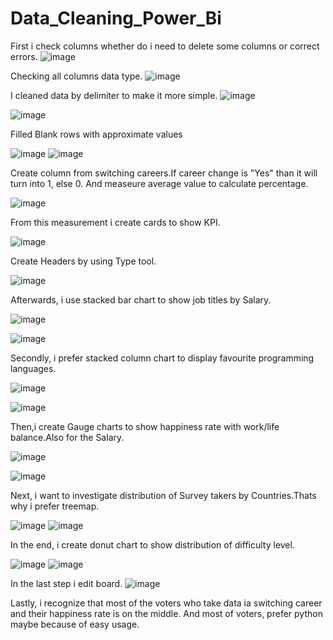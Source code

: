 # Data_Cleaning_Power_Bi
First i check columns whether do i need to delete some columns or correct errors.
![image](https://github.com/user-attachments/assets/d4b683fb-fb16-40c5-a65d-f5a386c65192)

Checking all columns data type.
![image](https://github.com/user-attachments/assets/eb402d74-3487-4c3e-a38b-930697e57b85)

I cleaned data by delimiter to make it more simple.
![image](https://github.com/user-attachments/assets/10193dbc-56a0-44cd-8239-bc780befb0b2)

![image](https://github.com/user-attachments/assets/f1488e8b-56f1-471f-a4a4-87c5f4d1c141)


Filled Blank rows with approximate values

![image](https://github.com/user-attachments/assets/2af835e3-0305-43d9-abe7-89e65870c442)
![image](https://github.com/user-attachments/assets/65cf2cd2-b445-418c-a455-67120aa007d6)

Create column from switching careers.If career change is "Yes" than it will turn into 1, else 0. And measeure average value to calculate percentage.

![image](https://github.com/user-attachments/assets/384d0099-0477-4ee5-957c-3b724ea30ca6)

From this measurement i create cards to show KPI.

![image](https://github.com/user-attachments/assets/96821bcc-6061-4a0c-b03f-1603c2ab48b9)

Create Headers by using Type tool.

![image](https://github.com/user-attachments/assets/2b2dca8f-6c4a-4d17-a0d6-9ad16d0fc48a)



Afterwards, i use stacked bar chart to show job titles by Salary.

![image](https://github.com/user-attachments/assets/bffb97e3-9f22-4387-9926-74d8f14e017b)


![image](https://github.com/user-attachments/assets/808fa7aa-a678-48ab-b739-6a33de48aa7a)


Secondly, i prefer stacked column chart to display favourite programming languages.

![image](https://github.com/user-attachments/assets/6aaf753f-fe51-4045-b157-ec1cde7cdf43)

![image](https://github.com/user-attachments/assets/68ab5efb-3009-450c-ab94-2432880117ea)


Then,i create Gauge charts to show happiness rate with work/life balance.Also for the Salary.

![image](https://github.com/user-attachments/assets/0b725ef1-b4ec-4010-abad-5a6f9ee5065c)

![image](https://github.com/user-attachments/assets/40352fc2-40cf-404f-b461-1e5b19857372)


Next, i want to investigate distribution of Survey takers by Countries.Thats why i prefer treemap.

![image](https://github.com/user-attachments/assets/6fb76b1e-9206-40e6-a493-3598f7c79227) 
![image](https://github.com/user-attachments/assets/937625a7-1bb9-4535-8617-6d8cb3c072c3)



In the end, i create donut chart to show distribution of difficulty level.

![image](https://github.com/user-attachments/assets/c24ce168-ed5f-433c-87e7-dec6e66fa7da)
![image](https://github.com/user-attachments/assets/76ad393f-e289-4fad-99d6-81c4a4fd5b05)

In the last step i edit board.
![image](https://github.com/user-attachments/assets/42353a47-5ca3-489f-aed0-b067e847f421)


Lastly, i recognize that most of the voters who take data ia switching career and their happiness rate is on the middle.
And most of voters, prefer python maybe because of easy usage.


